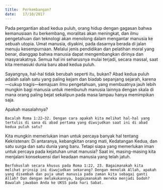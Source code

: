 ```yaml
---
title:  Perkembangan?
date:   17/10/2017
---
```


Pada pergantian abad kedua puluh, orang hidup dengan gagasan bahwa kemanusiaan itu berkembang, moralitas akan meningkat, dan ilmu pengetahuan dan teknologi akan menolong dalam mengantar manusia ke sebuah utopia. Umat manusia, diyakini, pada dasarnya berada di jalan menuju kesempurnaan. Melalui jenis pendidikan dan pelatihan moral yang benar, dianggap bahwa manusia dapat mengembangkan dirinya dan masyarakatnya. Semua hal ini seharusnya mulai terjadi, secara massal, saat kita memasuki dunia baru abad kedua puluh.

Sayangnya, hal-hal tidak berubah seperti itu, bukan? Abad kedua puluh adalah salah satu yang paling kejam dan biadab sepanjang sejarah, karena—cukup tragis—kemajuan ilmu pengetahuan, yang membuatnya jauh lebih mungkin bagi manusia untuk membunuh manusia lainnya dengan skala di mana orang paling bejat sekalipun pada masa lampau hanya memimpikan saja.

Apakah masalahnya?

`Bacalah Roma 1:22–32. Dengan cara apakah kita melihat hal-hal yang tertulis di sana di abad pertama yang diwujudkan saat ini di abad kedua puluh satu?`

Kita mungkin memerlukan iman untuk percaya banyak hal tentang Kekristenan: Di antaranya, kebangkitan orang mati, Kedatangan Kedua, dan satu surga dan satu dunia yang baru. Tetapi siapa yang memerlukan iman untuk percaya pada kejatuhan umat manusia? Saat ini, masing-masing kita menjalani konsekuensi dari keadaan manusia yang telah jatuh.

`Berfokuslah secara khusus pada Roma 1:22, 23. Bagaimanakah kita melihat prinsip ini diwujudkan sekarang? Dengan menolak Allah, apakah yang disembah dan puja umat manusia pada zaman kita sebagai ganti Allah? Dan dengan melakukannya, bagaimanakah mereka menjadi bodoh? Bawalah jawaban Anda ke UKSS pada hari Sabat.`